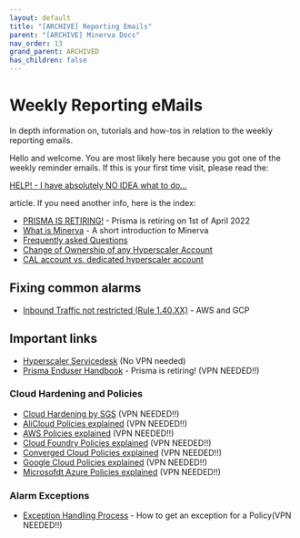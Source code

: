 ```yaml
---
layout: default
title: "[ARCHIVE] Reporting Emails"
parent: "[ARCHIVE] Minerva Docs"
nav_order: 13
grand_parent: ARCHIVED
has_children: false
---
```


# Weekly Reporting eMails

In depth information on, tutorials and how-tos in relation to the weekly reporting emails.

Hello and welcome. 
You are most likely here because you got one of the weekly reminder emails. If this is your first time visit, please read the:

[HELP! - I have absolutely NO IDEA what to do...](help.md)

article. If you need another info, here is the index:

- [PRISMA IS RETIRING!](enfofprisma.md) - Prisma is retiring on 1st of April 2022
- [What is Minerva](minerva.md) - A short introduction to Minerva
- [Frequently asked Questions](faq.md)
- [Change of Ownership of any Hyperscaler Account](changeownership.md)
- [CAL account vs. dedicated hyperscaler account](cal-hs.md)

## Fixing common alarms

-  [Inbound Traffic not restricted (Rule 1.40.XX)](firewall1.md) - AWS and GCP

## Important links

- [Hyperscaler Servicedesk](https://sap.service-now.com/sp?id=sc_category&catalog_id=09a3ed6a1b2f80d020c8fddacd4bcb02&sys_id=705c37d31ba07850d9c921fbbb4bcb4c) (No VPN needed)
- [Prisma Enduser Handbook](https://wiki.wdf.sap.corp/wiki/display/itsecurity/Prisma+Public+Cloud+End+User+Guide) - Prisma is retiring! (VPN NEEDED!!)

### Cloud Hardening and Policies

- [Cloud Hardening by SGS](https://wiki.wdf.sap.corp/wiki/pages/viewpage.action?spaceKey=itsec&title=Multi+Cloud+Infrastructure+-+Hardening) (VPN NEEDED!!)
- [AliCloud Policies explained](https://wiki.wdf.sap.corp/wiki/display/itsec/Alibaba+Cloud+-+Hardening) (VPN NEEDED!!)
- [AWS Policies explained](https://wiki.wdf.sap.corp/wiki/display/itsec/Multi+Cloud+Infrastructure+-+Hardening) (VPN NEEDED!!)
- [Cloud Foundry Policies explained](https://wiki.wdf.sap.corp/wiki/display/itsec/Cloud+Foundry+-+Hardening) (VPN NEEDED!!)
- [Converged Cloud Policies explained](https://wiki.wdf.sap.corp/wiki/display/itsec/SAP+Converged+Cloud+-+Hardening) (VPN NEEDED!!)
- [Google Cloud Policies explained](https://wiki.wdf.sap.corp/wiki/display/itsec/Google+Cloud+-+Hardening) (VPN NEEDED!!)
- [Microsofdt Azure Policies explained](https://wiki.wdf.sap.corp/wiki/display/itsec/Microsoft+Azure+-+Hardening) (VPN NEEDED!!)

### Alarm Exceptions

- [Exception Handling Process](https://wiki.wdf.sap.corp/wiki/display/itsec/Procedure+Exception+Handling+Process) - How to get an exception for a Policy(VPN NEEDED!!)
